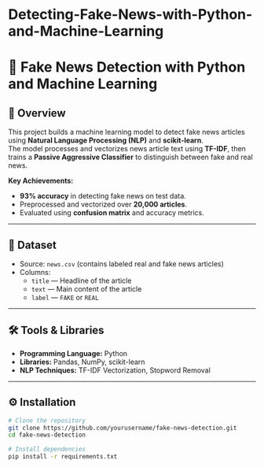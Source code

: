 # Detecting-Fake-News-with-Python-and-Machine-Learning
# 📰 Fake News Detection with Python and Machine Learning  

## 📌 Overview  
This project builds a machine learning model to detect fake news articles using **Natural Language Processing (NLP)** and **scikit-learn**.  
The model processes and vectorizes news article text using **TF-IDF**, then trains a **Passive Aggressive Classifier** to distinguish between fake and real news.  

**Key Achievements:**  
- **93% accuracy** in detecting fake news on test data.  
- Preprocessed and vectorized over **20,000 articles**.  
- Evaluated using **confusion matrix** and accuracy metrics.  

---

## 📂 Dataset  
- Source: `news.csv` (contains labeled real and fake news articles)  
- Columns:  
  - `title` — Headline of the article  
  - `text` — Main content of the article  
  - `label` — `FAKE` or `REAL`  

---

## 🛠️ Tools & Libraries  
- **Programming Language:** Python  
- **Libraries:** Pandas, NumPy, scikit-learn  
- **NLP Techniques:** TF-IDF Vectorization, Stopword Removal  

---

## ⚙️ Installation  
```bash
# Clone the repository
git clone https://github.com/yourusername/fake-news-detection.git
cd fake-news-detection

# Install dependencies
pip install -r requirements.txt
